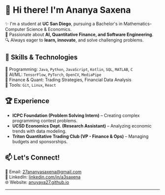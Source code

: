 # 👋 Hi there! I'm Ananya Saxena  

✨ I'm a student at **UC San Diego**, pursuing a Bachelor's in Mathematics-Computer Science & Economics.  
🤖 Passionate about **AI, Quantitative Finance, and Software Engineering**.  
🔍 Always eager to **learn, innovate**, and solve challenging problems.  

## 🚀 Skills & Technologies  
🔹 Programming: `Java`, `Python`, `JavaScript`, `Kotlin`, `SQL`, `MATLAB`, `C`  
🔹 AI/ML: `TensorFlow`, `PyTorch`, `OpenCV`, `MediaPipe`  
🔹 Finance & Quant: Trading Strategies, Financial Data Analysis  
🔹 Tools: `Git`, `Linux`, `React`  

## 🏆 Experience  
- **ICPC Foundation (Problem Solving Intern)** – Creating complex programming contest problems.  
- **UCSD Economics Dept. (Research Assistant)** – Analyzing economic trends with data modeling.  
- **Triton Quantitative Trading Club (VP - Finance & Ops)** – Managing budgets and sponsorships.  

## 📫 Let's Connect!  
📧 Email: [27ananyasaxena@gmail.com](mailto:27ananyasaxena@gmail.com)  
🔗 LinkedIn: [linkedin.com/in/a3saxena](https://linkedin.com/in/a3saxena)  
🌐 Website: [anuyaya27.github.io](https://anuyaya27.github.io)  

---


